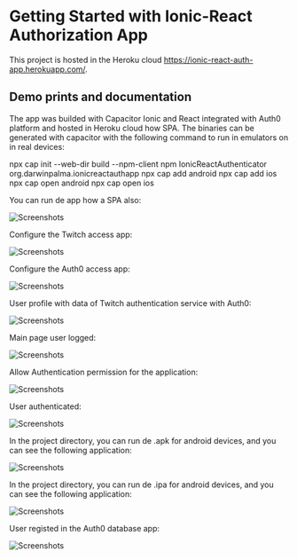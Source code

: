 # Getting Started with Ionic-React Authorization App

This project is hosted in the Heroku cloud https://ionic-react-auth-app.herokuapp.com/.

## Demo prints and documentation

The app was builded with Capacitor Ionic and React integrated with Auth0 platform and hosted in Heroku cloud how SPA.
The binaries can be generated with capacitor with the following command to run in emulators on in real devices:

npx cap init --web-dir build --npm-client npm IonicReactAuthenticator org.darwinpalma.ionicreactauthapp
npx cap add android 
npx cap add ios
npx cap open android 
npx cap open ios  

You can run de app how a SPA also:

![Screenshots](https://ionic-react-auth-app.netlify.app/prints/WebSPA.png)

Configure the Twitch access app:

![Screenshots](https://ionic-react-auth-app.netlify.app/prints/TwitchDevConsole.png)

Configure the Auth0 access app:

![Screenshots](https://ionic-react-auth-app.netlify.app/prints/Auth0Configuration.png)

User profile with data of Twitch authentication service with Auth0:

![Screenshots](https://ionic-react-auth-app.netlify.app/prints/ProfileTab.png)

Main page user logged:

![Screenshots](https://ionic-react-auth-app.netlify.app/prints/LoggedMainPage.png)

Allow Authentication permission for the application:

![Screenshots](https://ionic-react-auth-app.netlify.app/prints/AuthorizationWindow.png)

User authenticated:

![Screenshots](https://ionic-react-auth-app.netlify.app/prints/AuthScreen.png)


In the project directory, you can run de .apk for android devices, and you can see the following application:

![Screenshots](https://ionic-react-auth-app.netlify.app/prints/AndroidApp.png)

In the project directory, you can run de .ipa for android devices, and you can see the following application:

![Screenshots](https://ionic-react-auth-app.netlify.app/prints/iOSApp.png?)

User registed in the Auth0 database app:

![Screenshots](https://ionic-react-auth-app.netlify.app/prints/Auth0Console.png)